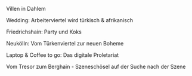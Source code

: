Villen in Dahlem

Wedding: Arbeiterviertel wird türkisch & afrikanisch

Friedrichshain: Party und Koks

Neukölln: Vom Türkenviertel zur neuen Boheme

Laptop & Coffee to go: Das digitale Proletariat

Vom Tresor zum Berghain - Szeneschösel auf der Suche nach der Szene